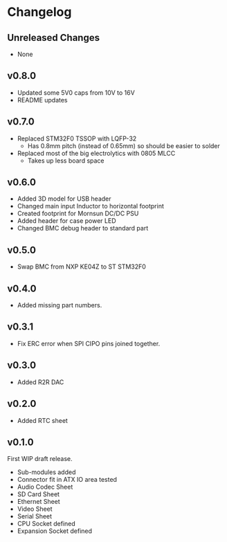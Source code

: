 # Changelog

## Unreleased Changes

* None

## v0.8.0

* Updated some 5V0 caps from 10V to 16V
* README updates

## v0.7.0

* Replaced STM32F0 TSSOP with LQFP-32
  * Has 0.8mm pitch (instead of 0.65mm) so should be easier to solder
* Replaced most of the big electrolytics with 0805 MLCC
  * Takes up less board space

## v0.6.0

* Added 3D model for USB header
* Changed main input Inductor to horizontal footprint
* Created footprint for Mornsun DC/DC PSU
* Added header for case power LED
* Changed BMC debug header to standard part

## v0.5.0

* Swap BMC from NXP KE04Z to ST STM32F0

## v0.4.0

* Added missing part numbers.

## v0.3.1

* Fix ERC error when SPI CIPO pins joined together.

## v0.3.0

* Added R2R DAC

## v0.2.0

* Added RTC sheet

## v0.1.0

First WIP draft release.

* Sub-modules added
* Connector fit in ATX IO area tested
* Audio Codec Sheet
* SD Card Sheet
* Ethernet Sheet
* Video Sheet
* Serial Sheet
* CPU Socket defined
* Expansion Socket defined


